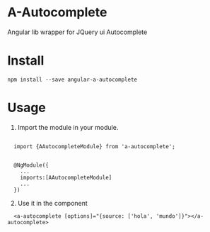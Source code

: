 # A-Autocomplete

Angular lib wrapper for JQuery ui Autocomplete


# Install

```
npm install --save angular-a-autocomplete
```


# Usage
  1. Import the module in your module.
```

  import {AAutocompleteModule} from 'a-autocomplete';


  @NgModule({
    ...
    imports:[AAutocompleteModule]
    ...
  })

```

2. Use it in the component

```
  <a-autocomplete [options]="{source: ['hola', 'mundo']}"></a-autocomplete>
```
